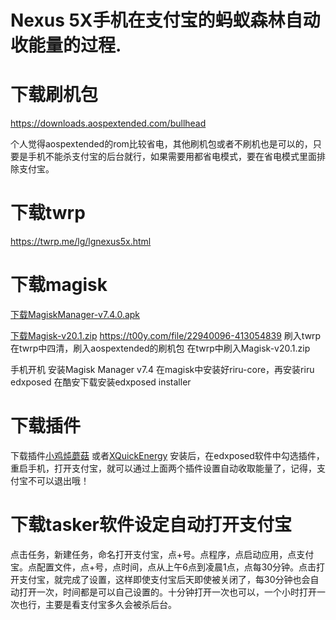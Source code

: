 # Nexus 5X手机在支付宝的蚂蚁森林自动收能量的过程.


# 下载刷机包

https://downloads.aospextended.com/bullhead

个人觉得aospextended的rom比较省电，其他刷机包或者不刷机也是可以的，只要是手机不能杀支付宝的后台就行，如果需要用都省电模式，要在省电模式里面排除支付宝。
<!-- more -->
# 下载twrp
https://twrp.me/lg/lgnexus5x.html

# 下载magisk
[下载MagiskManager-v7.4.0.apk](https://t00y.com/file/22940096-413054846)

[下载Magisk-v20.1.zip](https://t00y.com/file/22940096-413054839)
https://t00y.com/file/22940096-413054839
刷入twrp
在twrp中四清，刷入aospextended的刷机包
在twrp中刷入Magisk-v20.1.zip

手机开机
安装Magisk Manager v7.4
在magisk中安装好riru-core，再安装riru edxposed
在酷安下载安装edxposed installer 
<!-- more -->

# 下载插件
下载插件[小鸡炖蘑菇](https://t00y.com/file/22940096-413054804) 
或者[XQuickEnergy](https://t00y.com/file/22940096-413054745)
安装后，在edxposed软件中勾选插件，重启手机，打开支付宝，就可以通过上面两个插件设置自动收取能量了，记得，支付宝不可以退出哦！
# 下载tasker软件设定自动打开支付宝
点击任务，新建任务，命名打开支付宝，点+号。点程序，点启动应用，点支付宝。点配置文件，点+号，点时间，点从上午6点到凌晨1点，点每30分钟。点击打开支付宝，就完成了设置，这样即使支付宝后天即使被关闭了，每30分钟也会自动打开一次，时间都是可以自己设置的。十分钟打开一次也可以，一个小时打开一次也行，主要是看支付宝多久会被杀后台。


